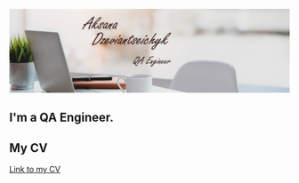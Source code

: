 ![Header](https://github.com/AksanaDzeviantseichyk/AksanaDzeviantseichyk/blob/main/assets/background_.png)

## I'm a QA Engineer. 
##  

## My CV
[Link to my CV](https://drive.google.com/file/d/1z_SOOaky7wvkkvkPsd9rCQDWcKzmJvsD/view?usp=sharing)
